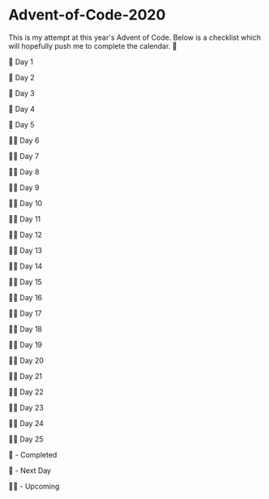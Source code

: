 # Advent-of-Code-2020

This is my attempt at this year's Advent of Code. Below is a checklist which will hopefully push me to complete the calendar. 🤞

🎄 Day 1

🎄 Day 2

🎄 Day 3

🎄 Day 4

🎁 Day 5

🎅💤 Day 6

🎅💤 Day 7

🎅💤 Day 8

🎅💤 Day 9

🎅💤 Day 10

🎅💤 Day 11

🎅💤 Day 12

🎅💤 Day 13

🎅💤 Day 14

🎅💤 Day 15

🎅💤 Day 16

🎅💤 Day 17

🎅💤 Day 18

🎅💤 Day 19

🎅💤 Day 20

🎅💤 Day 21

🎅💤 Day 22

🎅💤 Day 23

🎅💤 Day 24

🎅💤 Day 25

🎄 - Completed

🎁 - Next Day

🎅💤 - Upcoming
